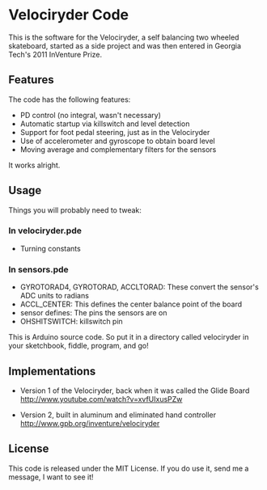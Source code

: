 Velociryder Code
================

This is the software for the Velociryder, a self balancing two wheeled 
skateboard, started as a side project and was then entered in Georgia Tech's
2011 InVenture Prize. 

Features
--------

The code has the following features:
* PD control (no integral, wasn't necessary)
* Automatic startup via killswitch and level detection
* Support for foot pedal steering, just as in the Velociryder
* Use of accelerometer and gyroscope to obtain board level
* Moving average and complementary filters for the sensors

It works alright. 

Usage
-----
Things you will probably need to tweak:
### In velociryder.pde
* Turning constants

### In sensors.pde
* GYROTORAD4, GYROTORAD, ACCLTORAD: These convert the sensor's ADC units to 
	radians
* ACCL_CENTER: This defines the center balance point of the board
* sensor defines: The pins the sensors are on
* OHSHITSWITCH: killswitch pin

This is Arduino source code. So put it in a directory called velociryder in 
your sketchbook, fiddle, program, and go!

Implementations
---------------
* Version 1 of the Velociryder, back when it was called the Glide Board
http://www.youtube.com/watch?v=xvfUIxusPZw

* Version 2, built in aluminum and eliminated hand controller
http://www.gpb.org/inventure/velociryder

License
-------
This code is released under the MIT License. If you do use it, send me a 
message, I want to see it!

